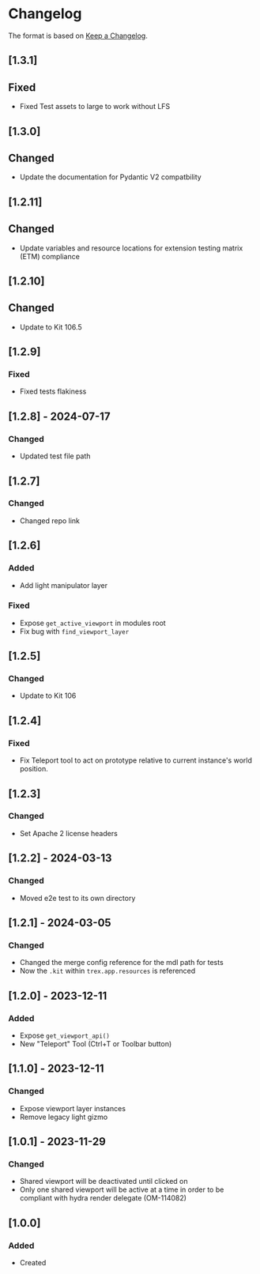 # Changelog
The format is based on [Keep a Changelog](https://keepachangelog.com/en/1.0.0/).

## [1.3.1]
## Fixed
- Fixed Test assets to large to work without LFS

## [1.3.0]
## Changed
- Update the documentation for Pydantic V2 compatbility

## [1.2.11]
## Changed
- Update variables and resource locations for extension testing matrix (ETM) compliance

## [1.2.10]
## Changed
- Update to Kit 106.5

## [1.2.9]
### Fixed
- Fixed tests flakiness

## [1.2.8] - 2024-07-17
### Changed
- Updated test file path

## [1.2.7]
### Changed
- Changed repo link

## [1.2.6]
### Added
- Add light manipulator layer

### Fixed
- Expose `get_active_viewport` in modules root
- Fix bug with `find_viewport_layer`

## [1.2.5]
### Changed
- Update to Kit 106

## [1.2.4]
### Fixed
- Fix Teleport tool to act on prototype relative to current instance's world position.

## [1.2.3]
### Changed
- Set Apache 2 license headers

## [1.2.2] - 2024-03-13
### Changed
- Moved e2e test to its own directory

## [1.2.1] - 2024-03-05
### Changed
- Changed the merge config reference for the mdl path for tests
- Now the `.kit` within `trex.app.resources` is referenced

## [1.2.0] - 2023-12-11
### Added
- Expose `get_viewport_api()`
- New "Teleport" Tool (Ctrl+T or Toolbar button)

## [1.1.0] - 2023-12-11
### Changed
- Expose viewport layer instances
- Remove legacy light gizmo

## [1.0.1] - 2023-11-29
### Changed
- Shared viewport will be deactivated until clicked on
- Only one shared viewport will be active at a time in order to be compliant with hydra render delegate (OM-114082)

## [1.0.0]
### Added
- Created
